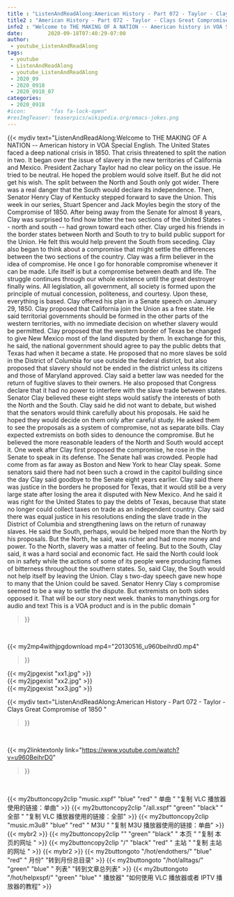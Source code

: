 ```yaml
---
title : "ListenAndReadAlong:American History - Part 072 - Taylor - Clays Great Compromise of 1850 "
title2 : "American History - Part 072 - Taylor - Clays Great Compromise of 1850 "
info2 : "Welcome to THE MAKING OF A NATION -- American history in VOA Special English. The United States faced a deep national crisis in 1850. That crisis threatened to split the nation in two. It began over the issue of slavery in the new territories of California and Mexico. President Zachary Taylor had no clear policy on the issue. He tried to be neutral. He hoped the problem would solve itself. But he did not get his wish. The split between the North and South only got wider. There was a real danger that the South would declare its independence. Then, Senator Henry Clay of Kentucky stepped forward to save the Union. This week in our series, Stuart Spencer and Jack Moyles begin the story of the Compromise of 1850. After being away from the Senate for almost 8 years, Clay was surprised to find how bitter the two sections of the United States -- north and south -- had grown toward each other. Clay urged his friends in the border states between North and South to try to build public support for the Union. He felt this would help prevent the South from seceding. Clay also began to think about a compromise that might settle the differences between the two sections of the country. Clay was a firm believer in the idea of compromise. He once    I go for honorable compromise whenever it can be made. Life itself is but a compromise between death and life. The struggle continues through our whole existence until the great destroyer finally wins. All legislation, all government, all society is formed upon the principle of mutual concession, politeness, and courtesy. Upon these, everything is based.  Clay offered his plan in a Senate speech on January 29, 1850. Clay proposed that California join the Union as a free state. He said territorial governments should be formed in the other parts of the western territories, with no immediate decision on whether slavery would be permitted. Clay proposed that the western border of Texas be changed to give New Mexico most of the land disputed by them. In exchange for this, he said, the national government should agree to pay the public debts that Texas had when it became a state. He proposed that no more slaves be sold in the District of Columbia for use outside the federal district, but also proposed that slavery should not be ended in the district unless its citizens and those of Maryland approved. Clay said a better law was needed for the return of fugitive slaves to their owners. He also proposed that Congress declare that it had no power to interfere with the slave trade between states. Senator Clay believed these eight steps would satisfy the interests of both the North and the South. Clay said he did not want to debate, but wished that the senators would think carefully about his proposals. He said he hoped they would decide on them only after careful study. He asked them to see the proposals as a system of compromise, not as separate bills. Clay expected extremists on both sides to denounce the compromise. But he believed the more reasonable leaders of the North and South would accept it. One week after Clay first proposed the compromise, he rose in the Senate to speak in its defense. The Senate hall was crowded. People had come from as far away as Boston and New York to hear Clay speak. Some senators said there had not been such a crowd in the capitol building since the day Clay said goodbye to the Senate eight years earlier. Clay said there was justice in the borders he proposed for Texas, that it would still be a very large state after losing the area it disputed with New Mexico. And he said it was right for the United States to pay the debts of Texas, because that state no longer could collect taxes on trade as an independent country. Clay said there was equal justice in his resolutions ending the slave trade in the District of Columbia and strengthening laws on the return of runaway slaves. He said the South, perhaps, would be helped more than the North by his proposals. But the North, he said, was richer and had more money and power. To the North, slavery was a matter of feeling. But to the South, Clay said, it was a hard social and economic fact. He said the North could look on in safety while the actions of some of its people were producing flames of bitterness throughout the southern states. So, said Clay, the South would not help itself by leaving the Union. Clay s two-day speech gave new hope to many that the Union could be saved. Senator Henry Clay s compromise seemed to be a way to settle the dispute. But extremists on both sides opposed it. That will be our story next week. thanks to manythings.org for audio and text This is a VOA product and is in the public domain "
date:        2020-09-18T07:40:29-07:00
author:
 - youtube_ListenAndReadAlong
tags:
 - youtube
 - ListenAndReadAlong
 - youtube_ListenAndReadAlong
 - 2020_09
 - 2020_0918
 - 2020_0918_07
categories:
 - 2020_0918
#icon:        "fas fa-lock-open"
#resImgTeaser: teaserpics/wikipedia.org/emacs-jokes.png
---
```


{{< mydiv text="ListenAndReadAlong:Welcome to THE MAKING OF A NATION -- American history in VOA Special English. The United States faced a deep national crisis in 1850. That crisis threatened to split the nation in two. It began over the issue of slavery in the new territories of California and Mexico. President Zachary Taylor had no clear policy on the issue. He tried to be neutral. He hoped the problem would solve itself. But he did not get his wish. The split between the North and South only got wider. There was a real danger that the South would declare its independence. Then, Senator Henry Clay of Kentucky stepped forward to save the Union. This week in our series, Stuart Spencer and Jack Moyles begin the story of the Compromise of 1850. After being away from the Senate for almost 8 years, Clay was surprised to find how bitter the two sections of the United States -- north and south -- had grown toward each other. Clay urged his friends in the border states between North and South to try to build public support for the Union. He felt this would help prevent the South from seceding. Clay also began to think about a compromise that might settle the differences between the two sections of the country. Clay was a firm believer in the idea of compromise. He once    I go for honorable compromise whenever it can be made. Life itself is but a compromise between death and life. The struggle continues through our whole existence until the great destroyer finally wins. All legislation, all government, all society is formed upon the principle of mutual concession, politeness, and courtesy. Upon these, everything is based.  Clay offered his plan in a Senate speech on January 29, 1850. Clay proposed that California join the Union as a free state. He said territorial governments should be formed in the other parts of the western territories, with no immediate decision on whether slavery would be permitted. Clay proposed that the western border of Texas be changed to give New Mexico most of the land disputed by them. In exchange for this, he said, the national government should agree to pay the public debts that Texas had when it became a state. He proposed that no more slaves be sold in the District of Columbia for use outside the federal district, but also proposed that slavery should not be ended in the district unless its citizens and those of Maryland approved. Clay said a better law was needed for the return of fugitive slaves to their owners. He also proposed that Congress declare that it had no power to interfere with the slave trade between states. Senator Clay believed these eight steps would satisfy the interests of both the North and the South. Clay said he did not want to debate, but wished that the senators would think carefully about his proposals. He said he hoped they would decide on them only after careful study. He asked them to see the proposals as a system of compromise, not as separate bills. Clay expected extremists on both sides to denounce the compromise. But he believed the more reasonable leaders of the North and South would accept it. One week after Clay first proposed the compromise, he rose in the Senate to speak in its defense. The Senate hall was crowded. People had come from as far away as Boston and New York to hear Clay speak. Some senators said there had not been such a crowd in the capitol building since the day Clay said goodbye to the Senate eight years earlier. Clay said there was justice in the borders he proposed for Texas, that it would still be a very large state after losing the area it disputed with New Mexico. And he said it was right for the United States to pay the debts of Texas, because that state no longer could collect taxes on trade as an independent country. Clay said there was equal justice in his resolutions ending the slave trade in the District of Columbia and strengthening laws on the return of runaway slaves. He said the South, perhaps, would be helped more than the North by his proposals. But the North, he said, was richer and had more money and power. To the North, slavery was a matter of feeling. But to the South, Clay said, it was a hard social and economic fact. He said the North could look on in safety while the actions of some of its people were producing flames of bitterness throughout the southern states. So, said Clay, the South would not help itself by leaving the Union. Clay s two-day speech gave new hope to many that the Union could be saved. Senator Henry Clay s compromise seemed to be a way to settle the dispute. But extremists on both sides opposed it. That will be our story next week. thanks to manythings.org for audio and text This is a VOA product and is in the public domain "
>}}
<br>


{{< my2mp4withjpgdownload mp4="20130516_u960beihrd0.mp4"
>}}

{{< my2jpgexist "xx1.jpg" >}}<br>
{{< my2jpgexist "xx2.jpg" >}}<br>
{{< my2jpgexist "xx3.jpg" >}}<br>



{{< mydiv text="ListenAndReadAlong:American History - Part 072 - Taylor - Clays Great Compromise of 1850 "
>}}
<br>

{{< my2linktextonly link="https://www.youtube.com/watch?v=u960BeihrD0"
>}}


<br>

{{< my2buttoncopy2clip "music.xspf"        "blue"   "red"    " 单曲 "  "复制 VLC 播放器使用的链接：单曲" >}} {{< my2buttoncopy2clip "/all.xspf"         "green"  "black"  " 全部 "  "复制 VLC 播放器使用的链接：全部" >}} {{< my2buttoncopy2clip "music.m3u8"        "blue"   "red"    " M3U  "    "复制 M3U 播放器使用的链接：单曲" >}} {{< mybr2 >}} {{< my2buttoncopy2clip ""                  "green"  "black"  " 本页 "    "复制 本页的网址 " >}} {{< my2buttoncopy2clip "/"                 "black"  "red"    " 主站 "    "复制 主站的网址 " >}} {{< mybr2 >}} {{< my2buttongoto      "/hot/endothers/"   "blue"   "red"    " 月份"   "转到月份总目录" >}} {{< my2buttongoto      "/hot/alltags/"     "green"  "blue"   " 列表"   "转到文章总列表" >}} {{< my2buttongoto      "/hot/helpxspf/"    "green"  "blue"   " 播放器" "如何使用 VLC 播放器或者 IPTV 播放器的教程" >}} 
